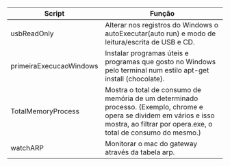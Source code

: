 Script | Função
-------|-------
usbReadOnly | Alterar nos registros do Windows o autoExecutar(auto run) e modo de leitura/escrita de USB e CD.
primeiraExecucaoWindows | Instalar programas úteis e programas que gosto no Windows pelo terminal num estilo apt-get install (chocolate).
TotalMemoryProcess | Mostra o total de consumo de memória de um determinado processo. (Exemplo, chrome e opera se dividem em vários e isso mostra, ao filtrar por opera.exe, o total de consumo do mesmo.)
watchARP | Monitorar o mac do gateway através da tabela arp.
